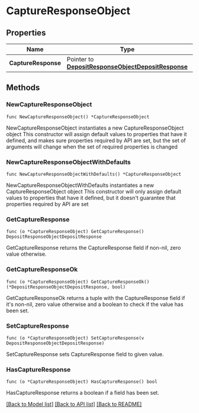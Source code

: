 # CaptureResponseObject

## Properties

Name | Type | Description | Notes
------------ | ------------- | ------------- | -------------
**CaptureResponse** | Pointer to [**DepositResponseObjectDepositResponse**](DepositResponseObjectDepositResponse.md) |  | [optional] 

## Methods

### NewCaptureResponseObject

`func NewCaptureResponseObject() *CaptureResponseObject`

NewCaptureResponseObject instantiates a new CaptureResponseObject object
This constructor will assign default values to properties that have it defined,
and makes sure properties required by API are set, but the set of arguments
will change when the set of required properties is changed

### NewCaptureResponseObjectWithDefaults

`func NewCaptureResponseObjectWithDefaults() *CaptureResponseObject`

NewCaptureResponseObjectWithDefaults instantiates a new CaptureResponseObject object
This constructor will only assign default values to properties that have it defined,
but it doesn't guarantee that properties required by API are set

### GetCaptureResponse

`func (o *CaptureResponseObject) GetCaptureResponse() DepositResponseObjectDepositResponse`

GetCaptureResponse returns the CaptureResponse field if non-nil, zero value otherwise.

### GetCaptureResponseOk

`func (o *CaptureResponseObject) GetCaptureResponseOk() (*DepositResponseObjectDepositResponse, bool)`

GetCaptureResponseOk returns a tuple with the CaptureResponse field if it's non-nil, zero value otherwise
and a boolean to check if the value has been set.

### SetCaptureResponse

`func (o *CaptureResponseObject) SetCaptureResponse(v DepositResponseObjectDepositResponse)`

SetCaptureResponse sets CaptureResponse field to given value.

### HasCaptureResponse

`func (o *CaptureResponseObject) HasCaptureResponse() bool`

HasCaptureResponse returns a boolean if a field has been set.


[[Back to Model list]](../README.md#documentation-for-models) [[Back to API list]](../README.md#documentation-for-api-endpoints) [[Back to README]](../README.md)


